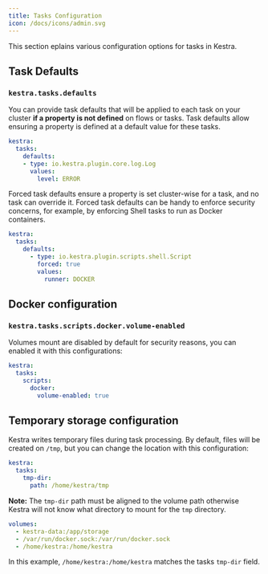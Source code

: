 ```yaml
---
title: Tasks Configuration
icon: /docs/icons/admin.svg
---
```


This section eplains various configuration options for tasks in Kestra.

## Task Defaults

### `kestra.tasks.defaults`
You can provide task defaults that will be applied to each task on your cluster **if a property is not defined** on flows or tasks. Task defaults allow ensuring a property is defined at a default value for these tasks.

```yaml
kestra:
  tasks:
    defaults:
    - type: io.kestra.plugin.core.log.Log
      values:
        level: ERROR
```

Forced task defaults ensure a property is set cluster-wise for a task, and no task can override it.
Forced task defaults can be handy to enforce security concerns, for example, by enforcing Shell tasks to run as Docker containers.

```yaml
kestra:
  tasks:
    defaults:
      - type: io.kestra.plugin.scripts.shell.Script
        forced: true
        values:
          runner: DOCKER
```


## Docker configuration


### `kestra.tasks.scripts.docker.volume-enabled`
Volumes mount are disabled by default for security reasons, you can enabled it with this configurations:
```yaml
kestra:
  tasks:
    scripts:
      docker:
        volume-enabled: true
```

## Temporary storage configuration
Kestra writes temporary files during task processing. By default, files will be created on `/tmp`, but you can change the location with this configuration:

```yaml
kestra:
  tasks:
    tmp-dir:
      path: /home/kestra/tmp
```

**Note:** The `tmp-dir` path must be aligned to the volume path otherwise Kestra will not know what directory to mount for the `tmp` directory. 
```yaml
volumes:
  - kestra-data:/app/storage
  - /var/run/docker.sock:/var/run/docker.sock
  - /home/kestra:/home/kestra
```
In this example, `/home/kestra:/home/kestra` matches the tasks `tmp-dir` field.
